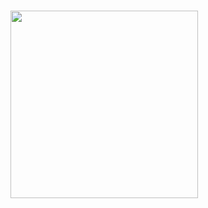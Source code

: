 # <div id="header" align="center">
  <img src="https://media.giphy.com/media/KREhkCAYHd5NYTN4xI/giphy.gif" width="300"/>
</div>
